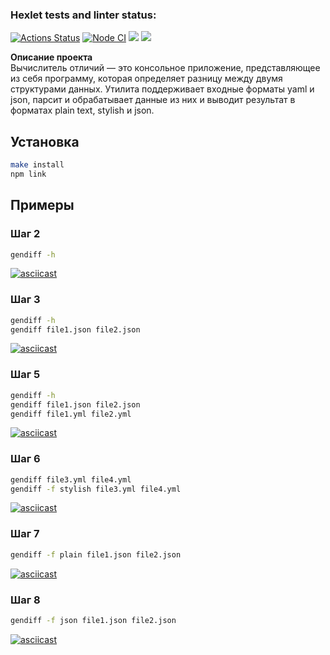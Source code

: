 ### Hexlet tests and linter status:
[![Actions Status](https://github.com/Roma1731/frontend-project-46/workflows/hexlet-check/badge.svg)](https://github.com/Roma1731/frontend-project-46/actions)
[![Node CI](https://github.com/Roma1731/frontend-project-46/actions/workflows/my-tests.yml/badge.svg)](https://github.com/Roma1731/frontend-project-46/actions/workflows/my-tests.yml)
<a href="https://codeclimate.com/github/Roma1731/frontend-project-46/maintainability"><img src="https://api.codeclimate.com/v1/badges/355c69064299d055c57c/maintainability" /></a>
<a href="https://codeclimate.com/github/Roma1731/frontend-project-46/test_coverage"><img src="https://api.codeclimate.com/v1/badges/355c69064299d055c57c/test_coverage" /></a>

**Описание проекта**<br>
Вычислитель отличий — это консольное приложение, представляющее из себя программу, которая определяет разницу между двумя структурами данных. Утилита поддерживает входные форматы yaml и json, парсит и обрабатывает данные из них и выводит результат в форматах plain text, stylish и json.

## Установка
```bash
make install
npm link
```

## Примеры
<h3>Шаг 2</h3>

```bash
gendiff -h
```
[![asciicast](https://asciinema.org/a/UWZuNBoCQvcZTD4ejZtAatpZE.svg)](https://asciinema.org/a/UWZuNBoCQvcZTD4ejZtAatpZE)

<h3>Шаг 3</h3>

```bash
gendiff -h
gendiff file1.json file2.json
```
[![asciicast](https://asciinema.org/a/xFrgNqzjHnfyfO56UrYZFC6PT.svg)](https://asciinema.org/a/xFrgNqzjHnfyfO56UrYZFC6PT)

<h3>Шаг 5</h3>

```bash
gendiff -h
gendiff file1.json file2.json
gendiff file1.yml file2.yml
```
[![asciicast](https://asciinema.org/a/xFrgNqzjHnfyfO56UrYZFC6PT.svg)](https://asciinema.org/a/xFrgNqzjHnfyfO56UrYZFC6PT)

<h3>Шаг 6</h3>

```bash
gendiff file3.yml file4.yml
gendiff -f stylish file3.yml file4.yml
```
[![asciicast](https://asciinema.org/a/8krkrNlGJEvzmsCMqw1MjX4q6.svg)](https://asciinema.org/a/8krkrNlGJEvzmsCMqw1MjX4q6)

<h3>Шаг 7</h3>

```bash
gendiff -f plain file1.json file2.json
```
[![asciicast](https://asciinema.org/a/XcexDD8J7GDAr5nqCnJlJpq89.svg)](https://asciinema.org/a/XcexDD8J7GDAr5nqCnJlJpq89)

<h3>Шаг 8</h3>

```bash
gendiff -f json file1.json file2.json
```
[![asciicast](https://asciinema.org/a/uLQqTjesWwpYzx1KKAbHXTuxQ.svg)](https://asciinema.org/a/uLQqTjesWwpYzx1KKAbHXTuxQ)